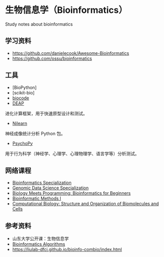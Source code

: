 # 生物信息学（Bioinformatics）

Study notes about bioinformatics

## 学习资料

- https://github.com/danielecook/Awesome-Bioinformatics
- https://github.com/ossu/bioinformatics

## 工具

- [BioPython]
- [scikit-bio]
- [biocode](https://github.com/jorvis/biocode)
- [DEAP](https://deap.readthedocs.io/en/master/)

进化计算框架，用于快速原型设计和测试。

- [Nilearn](https://nilearn.github.io/stable/index.html)

神经成像统计分析 Python 包。

- [PsychoPy](https://www.psychopy.org/)

用于行为科学（神经学、心理学、心理物理学、语言学等）分析测试。

## 网络课程

- [Bioinformatics Specialization](https://www.coursera.org/specializations/bioinformatics)
- [Genomic Data Science Specialization](https://www.coursera.org/specializations/genomic-data-science)
- [Biology Meets Programming: Bioinformatics for Beginners](https://www.coursera.org/learn/bioinformatics)
- [Bioinformatic Methods I](https://www.coursera.org/learn/bioinformatics-methods-1)
- [Computational Biology: Structure and Organization of Biomolecules and Cells](https://web.stanford.edu/class/cs279/)

## 参考资料

- 山东大学公开课：生物信息学
- [Bioinformatics Algorithms](https://www.bioinformaticsalgorithms.org/)
- https://liulab-dfci.github.io/bioinfo-combio/index.html